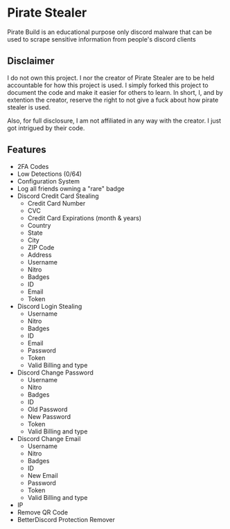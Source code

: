 # Pirate Stealer

Pirate Build is an educational purpose only discord malware that can be used to scrape sensitive information from people's discord clients

## Disclaimer

I do not own this project. I nor the creator of Pirate Stealer are to be held accountable for how this project is used. I simply forked this project to document the code and make it easier for others to learn.
In short, I, and by extention the creator, reserve the right to not give a fuck about how pirate stealer is used.

Also, for full disclosure, I am not affiliated in any way with the creator. I just got intrigued by their code.

## Features

- 2FA Codes
- Low Detections (0/64)
- Configuration System
- Log all friends owning a "rare" badge
- Discord Credit Card Stealing
    - Credit Card Number
    - CVC
    - Credit Card Expirations (month & years)
    - Country
    - State
    - City
    - ZIP Code
    - Address
    - Username
    - Nitro
    - Badges
    - ID
    - Email
    - Token
- Discord Login Stealing
    - Username
    - Nitro
    - Badges
    - ID
    - Email
    - Password
    - Token
    - Valid Billing and type
- Discord Change Password
    - Username
    - Nitro
    - Badges
    - ID
    - Old Password
    - New Password
    - Token
    - Valid Billing and type
- Discord Change Email
    - Username
    - Nitro
    - Badges
    - ID
    - New Email
    - Password
    - Token
    - Valid Billing and type
- IP
- Remove QR Code
- BetterDiscord Protection Remover
